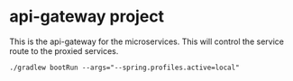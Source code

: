 # api-gateway project
This is the api-gateway for the microservices.  This will control the service route to the proxied services.

```
./gradlew bootRun --args="--spring.profiles.active=local"
```